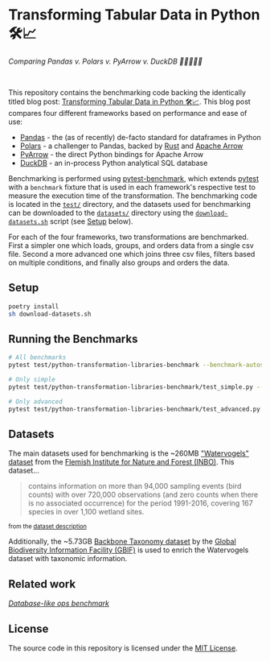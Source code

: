 # Transforming Tabular Data in Python 🛠️📈
_Comparing Pandas v. Polars v. PyArrow v. DuckDB 🐼🐻‍❄️🏹🦆_


<br>

This repository contains the benchmarking code backing the identically titled blog post: [Transforming Tabular Data in Python 🛠️📈](https://dataroots.io/research/contributions/transforming-tabular-data-in-python). This blog post compares four different frameworks based on performance and ease of use:
- [Pandas](https://pandas.pydata.org/) - the (as of recently) de-facto standard for dataframes in Python
- [Polars](https://www.pola.rs/) - a challenger to Pandas, backed by [Rust](https://www.rust-lang.org/) and [Apache Arrow](https://arrow.apache.org/)
- [PyArrow](https://arrow.apache.org/docs/python/) - the direct Python bindings for Apache Arrow
- [DuckDB](https://duckdb.org/) - an in-process Python analytical SQL database


Benchmarking is performed using [pytest-benchmark](https://github.com/ionelmc/pytest-benchmark/), which extends [pytest](https://pytest.org/) with a `benchmark` fixture that is used in each framework's respective test to measure the execution time of the transformation. The benchmarking code is located in the [`test/`](test/) directory, and the datasets used for benchmarking can be downloaded to the [`datasets/`](datasets/) directory using the [`download-datasets.sh`](download-datasets.sh) script (see [Setup](#setup) below).

For each of the four frameworks, two transformations are benchmarked. First a simpler one which loads, groups, and orders data from a single csv file. Second a more advanced one which joins three csv files, filters based on multiple conditions, and finally also groups and orders the data. 

## Setup

```bash
poetry install
sh download-datasets.sh
```


## Running the Benchmarks

```bash
# All benchmarks
pytest test/python-transformation-libraries-benchmark --benchmark-autosave --benchmark-min-rounds=8 --benchmark-min-time=0

# Only simple
pytest test/python-transformation-libraries-benchmark/test_simple.py --benchmark-autosave --benchmark-min-rounds=8 --benchmark-min-time=0

# Only advanced
pytest test/python-transformation-libraries-benchmark/test_advanced.py --benchmark-autosave --benchmark-min-rounds=8 --benchmark-min-time=0
```


## Datasets

The main datasets used for benchmarking is the ~260MB ["Watervogels" dataset](https://www.gbif.org/dataset/7f9eb622-c036-44c6-8be9-5793eaa1fa1e) from the [Flemish Institute for Nature and Forest (INBO)](https://inbo.be). This dataset...
> contains information on more than 94,000 sampling events (bird counts) with over 720,000 observations (and zero counts when there is no associated occurrence) for the period 1991-2016, covering 167 species in over 1,100 wetland sites.

<small>from the [dataset description](https://www.gbif.org/dataset/7f9eb622-c036-44c6-8be9-5793eaa1fa1e)</small>

Additionally, the ~5.73GB [Backbone Taxonomy dataset](https://www.gbif.org/dataset/50c9509d-22c7-4a22-a47d-8c48425ef4a7) by the [Global Biodiversity Information Facility (GBIF)](https://www.gbif.org/) is used to enrich the Watervogels dataset with taxonomic information. 


## Related work

[_Database-like ops benchmark_](https://h2oai.github.io/db-benchmark/)

## License

The source code in this repository is licensed under the [MIT License](License.txt).
